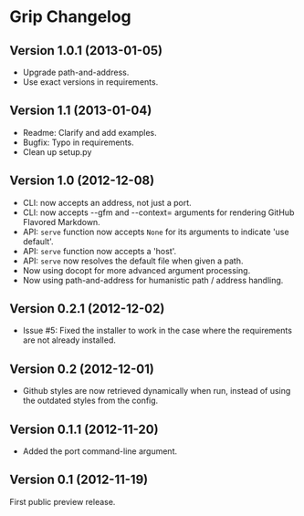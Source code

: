 Grip Changelog
==============


Version 1.0.1 (2013-01-05)
--------------------------

- Upgrade path-and-address.
- Use exact versions in requirements.


Version 1.1 (2013-01-04)
------------------------

- Readme: Clarify and add examples.
- Bugfix: Typo in requirements.
- Clean up setup.py


Version 1.0 (2012-12-08)
------------------------

- CLI: now accepts an address, not just a port.
- CLI: now accepts --gfm and --context=<repo> arguments for rendering
  GitHub Flavored Markdown.
- API: `serve` function now accepts `None` for its arguments to
  indicate 'use default'.
- API: `serve` function now accepts a 'host'.
- API: `serve` now resolves the default file when given a path.
- Now using docopt for more advanced argument processing.
- Now using path-and-address for humanistic path / address handling.


Version 0.2.1 (2012-12-02)
--------------------------

- Issue #5: Fixed the installer to work in the case where
  the requirements are not already installed.


Version 0.2 (2012-12-01)
------------------------

- Github styles are now retrieved dynamically when run,
  instead of using the outdated styles from the config.


Version 0.1.1 (2012-11-20)
--------------------------

- Added the port command-line argument.


Version 0.1 (2012-11-19)
------------------------

First public preview release.
